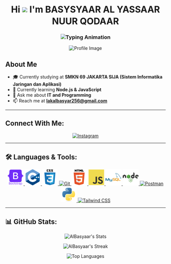 <h1 align="center">
  <span style="vertical-align: middle;">Hi</span>
  <img src="https://media.giphy.com/media/hvRJCLFzcasrR4ia7z/giphy.gif" width="35" style="vertical-align: middle;">
  <span style="vertical-align: middle;">I'm BASYSYAAR AL YASSAAR NUUR QODAAR</span>
</h1>

<h3 align="center">
  <img src="https://readme-typing-svg.herokuapp.com?font=Fira+Code&pause=1000&color=FFFFFF&width=435&lines=A+Passionate+Website+Developer" alt="Typing Animation" />
</h3>

<p align="center">
  <img src="https://github.com/user-attachments/assets/b25dd2ad-3513-41e6-9d8c-6acead2325ff" alt="Profile Image" width="600"/>
</p>

## About Me
- 🎓 Currently studying at **SMKN 69 JAKARTA SIJA (Sistem Informatika Jaringan dan Aplikasi)**
- 🌱 Currently learning **Node.js & JavaScript**
- 💬 Ask me about **IT and Programming**
- 📫 Reach me at **lakalbasyar256@gmail.com**

---

## Connect With Me:
<p align="center">
  <a href="https://instagram.com/basyar_anq" target="blank">
    <img src="https://img.shields.io/badge/Instagram-%23E4405F.svg?&style=for-the-badge&logo=instagram&logoColor=white" alt="Instagram">
  </a>
</p>

---

## 🛠️ Languages & Tools:
<p align="center">
  <a href="https://getbootstrap.com" target="_blank">
    <img src="https://raw.githubusercontent.com/devicons/devicon/master/icons/bootstrap/bootstrap-plain-wordmark.svg" alt="Bootstrap" width="50" height="50"/>
  </a> 
  <a href="https://www.w3schools.com/cpp/" target="_blank">
    <img src="https://raw.githubusercontent.com/devicons/devicon/master/icons/cplusplus/cplusplus-original.svg" alt="C++" width="50" height="50"/>
  </a>
  <a href="https://www.w3schools.com/css/" target="_blank">
    <img src="https://raw.githubusercontent.com/devicons/devicon/master/icons/css3/css3-original-wordmark.svg" alt="CSS3" width="50" height="50"/>
  </a>
  <a href="https://git-scm.com/" target="_blank">
    <img src="https://www.vectorlogo.zone/logos/git-scm/git-scm-icon.svg" alt="Git" width="50" height="50"/>
  </a> 
  <a href="https://www.w3.org/html/" target="_blank">
    <img src="https://raw.githubusercontent.com/devicons/devicon/master/icons/html5/html5-original-wordmark.svg" alt="HTML5" width="50" height="50"/>
  </a>
  <a href="https://developer.mozilla.org/en-US/docs/Web/JavaScript" target="_blank">
    <img src="https://raw.githubusercontent.com/devicons/devicon/master/icons/javascript/javascript-original.svg" alt="JavaScript" width="50" height="50"/>
  </a>
  <a href="https://www.mysql.com/" target="_blank">
    <img src="https://raw.githubusercontent.com/devicons/devicon/master/icons/mysql/mysql-original-wordmark.svg" alt="MySQL" width="50" height="50"/>
  </a>
  <a href="https://nodejs.org" target="_blank">
    <img src="https://raw.githubusercontent.com/devicons/devicon/master/icons/nodejs/nodejs-original-wordmark.svg" alt="Node.js" width="50" height="50"/>
  </a>
  <a href="https://postman.com" target="_blank" rel="noreferrer">
    <img src="https://www.vectorlogo.zone/logos/getpostman/getpostman-icon.svg" alt="Postman" width="50" height="50"/>
  </a>
  <a href="https://www.python.org" target="_blank">
    <img src="https://raw.githubusercontent.com/devicons/devicon/master/icons/python/python-original.svg" alt="Python" width="50" height="50"/>
  </a>
  <a href="https://tailwindcss.com/" target="_blank" rel="noreferrer">
    <img src="https://www.vectorlogo.zone/logos/tailwindcss/tailwindcss-icon.svg" alt="Tailwind CSS" width="50" height="50"/>
  </a>
</p>

---

## 📊 GitHub Stats:
<p align="center">
  <img src="https://github-readme-stats.vercel.app/api?username=AlBasyaar&theme=blueberry&show_icons=true&hide_border=false&count_private=true" alt="AlBasyaar's Stats" />
</p>

<p align="center">
  <img src="https://streak-stats.demolab.com?user=AlBasyaar&theme=blueberry&hide_border=false" alt="AlBasyaar's Streak" />
</p>

<p align="center">
  <img src="https://github-readme-stats.vercel.app/api/top-langs/?username=AlBasyaar&theme=blueberry&show_icons=true&hide_border=false&layout=compact" alt="Top Languages" />
</p>
